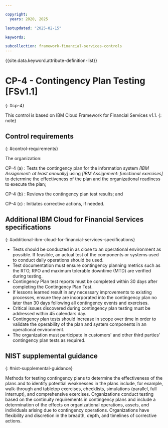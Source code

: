 ```yaml
---

copyright:
  years: 2020, 2025

lastupdated: "2025-02-15"

keywords:

subcollection: framework-financial-services-controls
---
```


{{site.data.keyword.attribute-definition-list}}

               
# CP-4 - Contingency Plan Testing [FSv1.1]
{: #cp-4}

This control is based on IBM Cloud Framework for Financial Services v1.1.
{: note}


## Control requirements
{: #control-requirements}

The organization:

CP-4 (a)
    : Tests the contingency plan for the information system _[IBM Assignment: at least annually]_ using _[IBM Assignment: functional exercises]_ to determine the effectiveness of the plan and the organizational readiness to execute the plan;

CP-4 (b)
    : Reviews the contingency plan test results; and

CP-4 (c)
    : Initiates corrective actions, if needed.

## Additional IBM Cloud for Financial Services specifications
{: #additional-ibm-cloud-for-financial-services-specifications}

- Tests should be conducted in as close to an operational environment as possible.  If feasible, an actual test of the components or systems used to conduct daily operations should be used.
- Test documentation must ensure contingency planning metrics such as the RTO, RPO and maximum tolerable downtime (MTD) are verified during testing.
- Contingency Plan test reports must be completed within 30 days after completing the Contingency Plan Test.
- If lessons learned result in any necessary improvements to existing processes, ensure they are incorporated into the contingency plan no later than 30 days following all contingency events and exercises.
- Critical issues discovered during contingency plan testing must be addressed within 45 calendars day.
- Contingency plan tests should increase in scope over time in order to validate the operability of the plan and system components in an operational environment.
- The organization must participate in customers' and other third parties' contingency plan tests as required.

## NIST supplemental guidance
{: #nist-supplemental-guidance}

Methods for testing contingency plans to determine the effectiveness of the plans and to identify potential weaknesses in the plans include, for example, walk-through and tabletop exercises, checklists, simulations (parallel, full interrupt), and comprehensive exercises. Organizations conduct testing based on the continuity requirements in contingency plans and include a determination of the effects on organizational operations, assets, and individuals arising due to contingency operations. Organizations have flexibility and discretion in the breadth, depth, and timelines of corrective actions.





